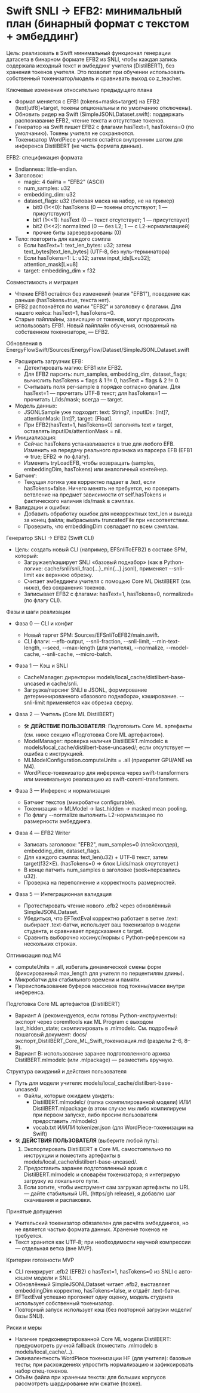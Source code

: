 # Swift SNLI → EFB2: минимальный план (бинарный формат с текстом + эмбеддинг)

Цель: реализовать в Swift минимальный функционал генерации датасета в бинарном формате EFB2 из SNLI, чтобы каждая запись содержала исходный текст и эмбеддинг учителя (DistilBERT), без хранения токенов учителя. Это позволит при обучении использовать собственный токенизатор/модель и сравнивать выход со z_teacher.

Ключевые изменения относительно предыдущего плана
- Формат меняется с EFB1 (tokens+masks+target) на EFB2 (text[utf8]+target, токены опциональны и по умолчанию отключены).
- Обновить ридер на Swift (SimpleJSONLDataset.swift): поддержать распознавание EFB2, чтение текста и отсутствие токенов.
- Генератор на Swift пишет EFB2 с флагами hasText=1, hasTokens=0 (по умолчанию). Токены учителя не сохраняются.
- Токенизатор WordPiece учителя остаётся внутренним шагом для инференса DistilBERT (не часть формата данных).

EFB2: спецификация формата
- Endianness: little-endian.
- Заголовок:
  - magic: 4 байта = "EFB2" (ASCII)
  - num_samples: u32
  - embedding_dim: u32
  - dataset_flags: u32 (битовая маска на набор, не на пример)
    - bit0 (1<<0): hasTokens (0 — токены отсутствуют; 1 — присутствуют)
    - bit1 (1<<1): hasText (0 — текст отсутствует; 1 — присутствует)
    - bit2 (1<<2): normalized (0 — без L2; 1 — с L2-нормализацией)
    - прочие биты зарезервированы (0)
- Тело: повторить для каждого сэмпла
  - Если hasText=1: text_len_bytes: u32; затем text_bytes[text_len_bytes] (UTF‑8, без нуль-терминатора)
  - Если hasTokens=1: L: u32; затем input_ids[L×u32]; attention_mask[L×u8]
  - target: embedding_dim × f32

Совместимость и миграция
- Чтение EFB1 остаётся без изменений (магия "EFB1"), поведение как раньше (hasTokens=true, текста нет).
- EFB2 распознаётся по магии "EFB2" и заголовку с флагами. Для нашего кейса: hasText=1, hasTokens=0.
- Старые пайплайны, зависящие от токенов, могут продолжать использовать EFB1. Новый пайплайн обучения, основанный на собственном токенизаторе, — EFB2.

Обновления в EnergyFlowSwift/Sources/EnergyFlow/Dataset/SimpleJSONLDataset.swift
- Расширить загрузчик EFB:
  - Детектировать магию: EFB1 или EFB2.
  - Для EFB2 парсить: num_samples, embedding_dim, dataset_flags; вычислить hasTokens = flags & 1 != 0, hasText = flags & 2 != 0.
  - Считывать поля per-sample в порядке согласно флагам. Для hasText=1 — прочитать UTF‑8 текст; для hasTokens=1 — прочитать L/ids/mask; всегда — target.
- Модель данных:
  - JSONLSample уже подходит: text: String?, inputIDs: [Int]?, attentionMask: [Int]?, target: [Float].
  - При EFB2(hasText=1, hasTokens=0) заполнять text и target, оставлять inputIDs/attentionMask = nil.
- Инициализация:
  - Сейчас hasTokens устанавливается в true для любого EFB. Изменить на передачу реального признака из парсера EFB (EFB1 ⇒ true; EFB2 ⇒ по флагу).
  - Изменить tryLoadEFB, чтобы возвращать (samples, embeddingDim, hasTokens) или аналогичный контейнер.
- Батчинг:
  - Текущая логика уже корректно падает в .text, если hasTokens=false. Ничего менять не требуется, но проверить ветвление на предмет зависимости от self.hasTokens и фактического наличия ids/mask в сэмплах.
- Валидации и ошибки:
  - Добавить обработку ошибок для некорректных text_len и выхода за конец файла; выбрасывать truncatedFile при несоответствии.
  - Проверить, что embeddingDim совпадает по всем сэмплам.

Генератор SNLI → EFB2 (Swift CLI)
- Цель: создать новый CLI (например, EFSnliToEFB2) в составе SPM, который:
  - Загружает/кэширует SNLI «базовый поднабор» (как в Python-логике: cache/snli/snli_frac{…}_min{…}.jsonl), применяет --snli-limit как верхнюю обрезку.
  - Считает эмбеддинги учителя с помощью Core ML DistilBERT (см. ниже), без сохранения токенов.
  - Записывает EFB2 с флагами: hasText=1, hasTokens=0, normalized=(по флагу CLI).

Фазы и шаги реализации
- Фаза 0 — CLI и конфиг
  - Новый таргет SPM: Sources/EFSnliToEFB2/main.swift.
  - CLI флаги: --efb-output, --snli-fraction, --snli-limit, --min-text-length, --seed, --max-length (для учителя), --normalize, --model-cache, --snli-cache, --micro-batch.

- Фаза 1 — Кэш и SNLI
  - CacheManager: директории models/local_cache/distilbert-base-uncased и cache/snli.
  - Загрузка/парсинг SNLI в JSONL, формирование детерминированного «базового поднабора», кэширование. --snli-limit применяется как обрезка сверху.

- Фаза 2 — Учитель (Core ML DistilBERT)
  - 🛠️ **ДЕЙСТВИЕ ПОЛЬЗОВАТЕЛЯ**: Подготовить Core ML артефакты (см. ниже секцию «Подготовка Core ML артефактов»).
  - ModelManager: проверка наличия DistilBERT.mlmodelc в models/local_cache/distilbert-base-uncased/; если отсутствует — ошибка с инструкцией.
  - MLModelConfiguration.computeUnits = .all (приоритет GPU/ANE на M4).
  - WordPiece-токенизатор для инференса через swift-transformers или минимальную реализацию из swift-coreml-transformers.

- Фаза 3 — Инференс и нормализация
  - Бэтчинг текстов (микробатчи configurable).
  - Токенизация → MLModel → last_hidden → masked mean pooling.
  - По флагу --normalize выполнить L2-нормализацию по размерности эмбеддинга.

- Фаза 4 — EFB2 Writer
  - Записать заголовок: "EFB2", num_samples=0 (плейсхолдер), embedding_dim, dataset_flags.
  - Для каждого сэмпла: text_len(u32) + UTF‑8 текст, затем target(f32×E). (hasTokens=0 ⇒ блок L/ids/mask отсутствует.)
  - В конце патчить num_samples в заголовке (seek+перезапись u32).
  - Проверка на переполнение и корректность размерностей.

- Фаза 5 — Интеграционная валидация
  - Протестировать чтение нового .efb2 через обновлённый SimpleJSONLDataset.
  - Убедиться, что EFTextEval корректно работает в ветке .text: выбирает .text-батчи, использует ваш токенизатор в модели студента, и сравнивает предсказания с target.
  - Сравнить выборочно косинус/нормы с Python-референсом на нескольких строках.

Оптимизация под M4
- computeUnits = .all, избегать динамической смены форм (фиксированный max_length для учителя по перцентилям длины).
- Микробатчи для стабильного времени и памяти.
- Переиспользование буферов массивов под токены/маски внутри инференса.

Подготовка Core ML артефактов (DistilBERT)
- Вариант A (рекомендуется, если готовы Python-инструменты): экспорт через coremltools как ML Program с выходом last_hidden_state; скомпилировать в .mlmodelc. См. подробный пошаговый документ: docs/экспорт_DistilBERT_Core_ML_Swift_токенизация.md (разделы 2–6, 8–9).
- Вариант B: использование заранее подготовленного архива DistilBERT.mlmodelc (или .mlpackage) — разместить вручную.

Структура ожиданий и действия пользователя
- Путь для модели учителя: models/local_cache/distilbert-base-uncased/
  - Файлы, которые ожидаем увидеть:
    - DistilBERT.mlmodelc/ (папка скомпилированной модели) ИЛИ DistilBERT.mlpackage (в этом случае мы либо компилируем при первом запуске, либо просим пользователя предоставить .mlmodelc)
    - vocab.txt И/ИЛИ tokenizer.json (для WordPiece-токенизации на Swift)
- 🛠️ **ДЕЙСТВИЯ ПОЛЬЗОВАТЕЛЯ** (выберите любой путь):
  1) Экспортировать DistilBERT в Core ML самостоятельно по инструкции и поместить артефакты в models/local_cache/distilbert-base-uncased/.
  2) Предоставить заранее подготовленный архив с DistilBERT.mlmodelc и словарём токенизатора; я интегрирую загрузку из локального пути.
  3) Если хотите, чтобы инструмент сам загружал артефакты по URL — дайте стабильный URL (https/gh release), я добавлю шаг скачивания и распаковки.

Принятые допущения
- Учительский токенизатор обязателен для расчёта эмбеддингов, но не является частью формата данных. Хранение токенов не требуется.
- Текст хранится как UTF‑8; при необходимости научной компрессии — отдельная ветка (вне MVP).

Критерии готовности MVP
- CLI генерирует .efb2 (EFB2) с hasText=1, hasTokens=0 из SNLI с авто-кэшем модели и SNLI.
- Обновлённый SimpleJSONLDataset читает .efb2, выставляет embeddingDim корректно, hasTokens=false, и отдаёт .text-батчи.
- EFTextEval успешно прогоняет одну оценку, модель студента использует собственный токенизатор.
- Повторный запуск использует кэш (без повторной загрузки модели/базы SNLI).

Риски и меры
- Наличие предконвертированной Core ML модели DistilBERT: предусмотреть ручной fallback (поместить .mlmodelc в models/local_cache/…).
- Эквивалентность WordPiece токенизации HF (для учителя): базовые тесты; при расхождениях упростить нормализацию и зафиксировать набор спец-токенов.
- Объём файла при хранении текста: для больших корпусов рассмотреть шардирование или сжатие (позже).
